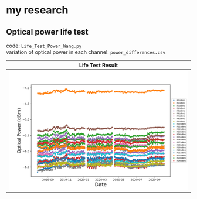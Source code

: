 # my research 

## Optical power life test
code: `Life_Test_Power_Wang.py`\
variation of optical power in each channel: `power_differences.csv`

Life Test Result	   |
:-------------------------:|
![](LifeTest_Opowers.png)  |